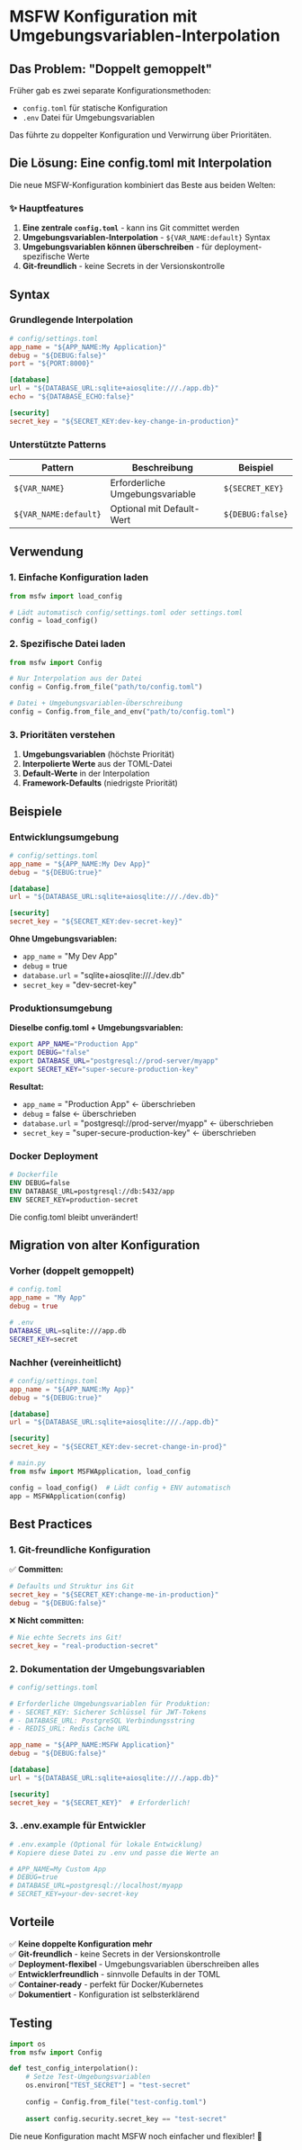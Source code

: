 # MSFW Konfiguration mit Umgebungsvariablen-Interpolation

## Das Problem: "Doppelt gemoppelt"

Früher gab es zwei separate Konfigurationsmethoden:
- `config.toml` für statische Konfiguration
- `.env` Datei für Umgebungsvariablen

Das führte zu doppelter Konfiguration und Verwirrung über Prioritäten.

## Die Lösung: Eine config.toml mit Interpolation

Die neue MSFW-Konfiguration kombiniert das Beste aus beiden Welten:

### ✨ Hauptfeatures

1. **Eine zentrale `config.toml`** - kann ins Git committet werden
2. **Umgebungsvariablen-Interpolation** - `${VAR_NAME:default}` Syntax
3. **Umgebungsvariablen können überschreiben** - für deployment-spezifische Werte
4. **Git-freundlich** - keine Secrets in der Versionskontrolle

## Syntax

### Grundlegende Interpolation

```toml
# config/settings.toml
app_name = "${APP_NAME:My Application}"
debug = "${DEBUG:false}"
port = "${PORT:8000}"

[database]
url = "${DATABASE_URL:sqlite+aiosqlite:///./app.db}"
echo = "${DATABASE_ECHO:false}"

[security]
secret_key = "${SECRET_KEY:dev-key-change-in-production}"
```

### Unterstützte Patterns

| Pattern | Beschreibung | Beispiel |
|---------|-------------|----------|
| `${VAR_NAME}` | Erforderliche Umgebungsvariable | `${SECRET_KEY}` |
| `${VAR_NAME:default}` | Optional mit Default-Wert | `${DEBUG:false}` |

## Verwendung

### 1. Einfache Konfiguration laden

```python
from msfw import load_config

# Lädt automatisch config/settings.toml oder settings.toml
config = load_config()
```

### 2. Spezifische Datei laden

```python
from msfw import Config

# Nur Interpolation aus der Datei
config = Config.from_file("path/to/config.toml")

# Datei + Umgebungsvariablen-Überschreibung  
config = Config.from_file_and_env("path/to/config.toml")
```

### 3. Prioritäten verstehen

1. **Umgebungsvariablen** (höchste Priorität)
2. **Interpolierte Werte** aus der TOML-Datei
3. **Default-Werte** in der Interpolation
4. **Framework-Defaults** (niedrigste Priorität)

## Beispiele

### Entwicklungsumgebung

```toml
# config/settings.toml
app_name = "${APP_NAME:My Dev App}"
debug = "${DEBUG:true}"

[database]
url = "${DATABASE_URL:sqlite+aiosqlite:///./dev.db}"

[security]
secret_key = "${SECRET_KEY:dev-secret-key}"
```

**Ohne Umgebungsvariablen:**
- `app_name` = "My Dev App"
- `debug` = true  
- `database.url` = "sqlite+aiosqlite:///./dev.db"
- `secret_key` = "dev-secret-key"

### Produktionsumgebung

**Dieselbe config.toml + Umgebungsvariablen:**

```bash
export APP_NAME="Production App"
export DEBUG="false"
export DATABASE_URL="postgresql://prod-server/myapp"
export SECRET_KEY="super-secure-production-key"
```

**Resultat:**
- `app_name` = "Production App" ← überschrieben
- `debug` = false ← überschrieben
- `database.url` = "postgresql://prod-server/myapp" ← überschrieben  
- `secret_key` = "super-secure-production-key" ← überschrieben

### Docker Deployment

```dockerfile
# Dockerfile
ENV DEBUG=false
ENV DATABASE_URL=postgresql://db:5432/app
ENV SECRET_KEY=production-secret
```

Die config.toml bleibt unverändert!

## Migration von alter Konfiguration

### Vorher (doppelt gemoppelt)

```toml
# config.toml
app_name = "My App"
debug = true
```

```bash
# .env  
DATABASE_URL=sqlite:///app.db
SECRET_KEY=secret
```

### Nachher (vereinheitlicht)

```toml
# config/settings.toml
app_name = "${APP_NAME:My App}"
debug = "${DEBUG:true}"

[database]
url = "${DATABASE_URL:sqlite+aiosqlite:///./app.db}"

[security]
secret_key = "${SECRET_KEY:dev-secret-change-in-prod}"
```

```python
# main.py
from msfw import MSFWApplication, load_config

config = load_config()  # Lädt config + ENV automatisch
app = MSFWApplication(config)
```

## Best Practices

### 1. Git-freundliche Konfiguration

✅ **Committen:**
```toml
# Defaults und Struktur ins Git
secret_key = "${SECRET_KEY:change-me-in-production}"
debug = "${DEBUG:false}"
```

❌ **Nicht committen:**
```toml
# Nie echte Secrets ins Git!
secret_key = "real-production-secret"
```

### 2. Dokumentation der Umgebungsvariablen

```toml
# config/settings.toml

# Erforderliche Umgebungsvariablen für Produktion:
# - SECRET_KEY: Sicherer Schlüssel für JWT-Tokens
# - DATABASE_URL: PostgreSQL Verbindungsstring  
# - REDIS_URL: Redis Cache URL

app_name = "${APP_NAME:MSFW Application}"
debug = "${DEBUG:false}"

[database]
url = "${DATABASE_URL:sqlite+aiosqlite:///./app.db}"

[security]
secret_key = "${SECRET_KEY}"  # Erforderlich!
```

### 3. .env.example für Entwickler

```bash
# .env.example (Optional für lokale Entwicklung)
# Kopiere diese Datei zu .env und passe die Werte an

# APP_NAME=My Custom App
# DEBUG=true
# DATABASE_URL=postgresql://localhost/myapp
# SECRET_KEY=your-dev-secret-key
```

## Vorteile

✅ **Keine doppelte Konfiguration mehr**  
✅ **Git-freundlich** - keine Secrets in der Versionskontrolle  
✅ **Deployment-flexibel** - Umgebungsvariablen überschreiben alles  
✅ **Entwicklerfreundlich** - sinnvolle Defaults in der TOML  
✅ **Container-ready** - perfekt für Docker/Kubernetes  
✅ **Dokumentiert** - Konfiguration ist selbsterklärend  

## Testing

```python
import os
from msfw import Config

def test_config_interpolation():
    # Setze Test-Umgebungsvariablen
    os.environ["TEST_SECRET"] = "test-secret"
    
    config = Config.from_file("test-config.toml")
    
    assert config.security.secret_key == "test-secret"
```

Die neue Konfiguration macht MSFW noch einfacher und flexibler! 🚀 